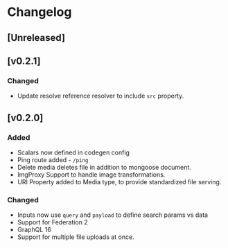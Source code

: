 # Changelog

## [Unreleased]

## [v0.2.1]

### Changed
- Update resolve reference resolver to include `src` property.

## [v0.2.0]

### Added

- Scalars now defined in codegen config
- Ping route added - `/ping`
- Delete media deletes file in addition to mongoose document.
- ImgProxy Support to handle image transformations.
- URI Property added to Media type, to provide standardized file serving.

### Changed

- Inputs now use `query` and `payload` to define search params vs data
- Support for Federation 2
- GraphQL 16
- Support for multiple file uploads at once.
